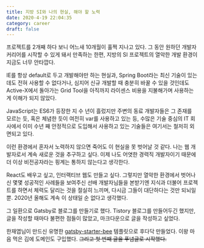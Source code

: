 ```yaml
---
title: 지방 SI와 나의 현실, 해야 할 노력
date: 2020-4-19 22:04:35
category: career
draft: false
---
```


프로젝트를 2개째 하다 보니 어느새 10개월이 훌쩍 지나고 있다. 그 동안 원하던 개발자 커리어를 시작할 수 있게 돼서 만족하는 한편, 지방의 SI 프로젝트의 열악한 개발 환경이 지금도 너무 안타깝다.

IE를 항상 default로 두고 개발해야만 하는 현실과, Spring Boot라는 최신 기술이 있는데도 전혀 사용할 수 없다거나, 심지어 신규 개발할 때 충분히 바꿀 수 있을 것인데도 Active-X에서 돌아가는 Grid Tool을 아직까지 라이센스 비용을 지불해가며 사용하는 게 이해가 되지 않았다.

JavaScript는 ES6가 등장한 지 수 년이 흘렀지만 주변의 동료 개발자들은 그 존재를 모르는 듯, 혹은 체념한 듯이 여전히 var를 사용하고 있는 등, 수많은 기술 중심의 IT 회사에서 이미 수년 째 안정적으로 도입해서 사용하고 있는 기술들은 여기서는 철저히 외면되고 있다.

이런 환경에서 혼자서 노력하지 않으면 죽어도 이 현실을 못 벗어날 것 같다. 나는 웹 개발자로서 계속 새로운 것을 추구하고 싶다. 이제 나도 어엿한 경력직 개발자이기 때문에 더 이상 비전공자라는 핑계는 통하지 않는다고 생각한다.

React도 배우고 싶고, 인터랙티브 웹도 만들고 싶다. 그렇지만 열악한 환경에서 벗어나신 몇몇 성공적인 사례들을 보여주신 선배 개발자님들을 본받기엔 지식과 더불어 프로젝트를 하면서 체력도 달리는 것을 절실히 느끼며, 다시금 그들이 대단하다는 것만 되뇌일 뿐. 2020년 올해도 계속 이 상태일 순 없다고 생각했다.

그 일환으로 Gatsby로 블로그를 만들기로 했다. Tistory 블로그를 만들어두긴 했지만, 글을 작성할 때마다 불편한 점들이 많았고, 마크다운으로 글을 작성하고 싶었다.

한재엽님이 만드신 유명한 <a href="https://github.com/JaeYeopHan/gatsby-starter-bee" target="_blank">gatsby-starter-bee</a> 템플릿으로 후다닥 만들었다. 이왕 마음 먹은 김에 도메인도 구입했다. <del>그리고 첫 번째 글을 푸념글로 시작했다.</del>
